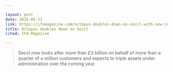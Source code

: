 ```yaml
---

layout: post
date: 2025-05-21
link: https://ifamagazine.com/octopus-doubles-down-on-seccl-with-new-investment-in-reshaped-management-team/
title: Octopus doubles down on Seccl
cited: IFA Magazine

---
```


> Seccl now looks after more than £3 billion on behalf of more than a quarter of a million customers and expects to triple assets under administration over the coming year.

